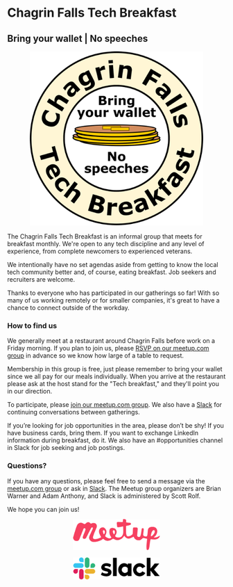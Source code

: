 # Chagrin Falls Tech Breakfast
## Bring your wallet | No speeches

<p align="center">
<img src="logo.svg" width="400px">
</p>

The Chagrin Falls Tech Breakfast is an informal group that meets for breakfast monthly. We're open to any tech discipline and any level of experience, from complete newcomers to experienced veterans.

We intentionally have no set agendas aside from getting to know the local tech community better and, of course, eating breakfast. Job seekers and recruiters are welcome.

Thanks to everyone who has participated in our gatherings so far! With so many of us working remotely or for smaller companies, it's great to have a chance to connect outside of the workday.

### How to find us

We generally meet at a restaurant around Chagrin Falls before work on a Friday morning. If you plan to join us, please [RSVP on our meetup.com group](https://www.meetup.com/Chagrin-Falls-Tech-Breakfast/) in advance so we know how large of a table to request.

Membership in this group is free, just please remember to bring your wallet since we all pay for our meals individually. When you arrive at the restaurant please ask at the host stand for the "Tech breakfast," and they'll point you in our direction.

To participate, please [join our meetup.com group](https://www.meetup.com/Chagrin-Falls-Tech-Breakfast/). We also have a [Slack](https://join.slack.com/t/cf-tech/shared_invite/zt-7wpr6mzk-JFyRQoJQzMlKP6r71R9VOw) for continuing conversations between gatherings.

If you’re looking for job opportunities in the area, please don’t be shy! If you have business cards, bring them. If you want to exchange LinkedIn information during breakfast, do it. We also have an #opportunities channel in Slack for job seeking and job postings.

### Questions?

If you have any questions, please feel free to send a message via the [meetup.com group](https://www.meetup.com/Chagrin-Falls-Tech-Breakfast/) or ask in [Slack](https://join.slack.com/t/cf-tech/shared_invite/zt-7wpr6mzk-JFyRQoJQzMlKP6r71R9VOw). The Meetup group organizers are Brian Warner and Adam Anthony, and Slack is administered by Scott Rolf.

We hope you can join us!

<p align="center">
<a href="https://www.meetup.com/Chagrin-Falls-Tech-Breakfast/"><img src="./meetup.svg" width="200px"></a>
</p>
<p align="center">
<a href="https://join.slack.com/t/cf-tech/shared_invite/zt-7wpr6mzk-JFyRQoJQzMlKP6r71R9VOw"><img src="./slack.svg" width="200px"></a>
</p>

